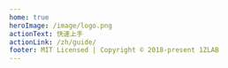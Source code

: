 ```yaml
---
home: true
heroImage: /image/logo.png
actionText: 快速上手
actionLink: /zh/guide/
footer: MIT Licensed | Copyright © 2018-present 1ZLAB
---
```

